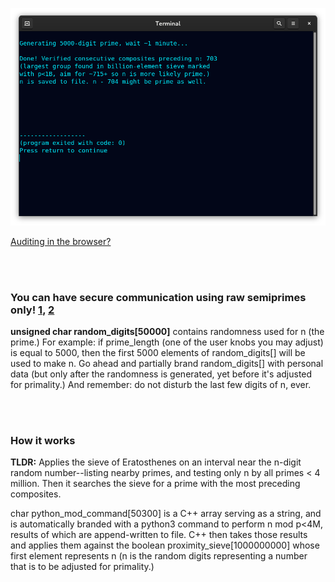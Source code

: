 <!--
Generates 100-100k-digit prime checked with p<1B and preceded by ~715 verified
consecutive composites (largest group found in billion-element sieve.) 1m run-time.
-->



<p align="center">
  <img src="https://raw.githubusercontent.com/compromise-evident/ProximitySieve/main/Other/Terminal_c805a87dc4e4eb1807505ff3124161e161d895651adb16fce335699f3b7ff643.png">
</p>

[Auditing in the browser?](https://coliru.stacked-crooked.com/a/1521b8e5f84d2a58)

<br>
<br>

### You can have secure communication using raw semiprimes only! [1](https://twitter.com/redNVR/status/1715952926626103454), [2](https://github.com/compromise-evident/WhatNot/blob/main/Primality-adjusting%20branded%20strings.pdf)

**unsigned char random_digits[50000]** contains randomness used for n (the prime.) For example:
if prime_length (one of the user knobs you may adjust) is equal to 5000, then the first 5000
elements of random_digits[] will be used to make n. Go ahead and partially brand random_digits[]
with personal data (but only after the randomness is generated, yet before it's adjusted for primality.)
And remember: do not disturb the last few digits of n, ever.

<br>
<br>

### How it works

**TLDR:** Applies the sieve of Eratosthenes on an  interval near the n-digit
random number--listing nearby primes, and testing only n by all primes < 4 million.
Then it searches the sieve for a prime with the most preceding composites.

char python_mod_command[50300] is a C++ array serving as a string, and is automatically
branded with a python3 command to perform n mod p<4M, results of which are append-written
to file. C++ then takes those results and applies them against the boolean proximity_sieve[1000000000]
whose first element represents n (n is the random digits representing a number that is to be
adjusted for primality.)
